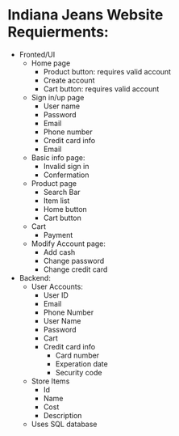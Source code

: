 ﻿# Indiana Jeans Website Requierments:
- Fronted/UI
    - Home page
        - Product button: requires valid account
        - Create account
        - Cart button: requires valid account
    - Sign in/up page
        - User name
        - Password
        - Email
        - Phone number
        - Credit card info
        - Email
    - Basic info page:
        - Invalid sign in
        - Confermation
    - Product page
        - Search Bar
        - Item list
        - Home button
        - Cart button
    - Cart
        - Payment
    - Modify Account page:
        - Add cash
        - Change password
        - Change credit card
- Backend:
    - User Accounts:
        - User ID
        - Email
        - Phone Number
        - User Name 
        - Password
        - Cart
        - Credit card info
            - Card number
            - Experation date
            - Security code
    - Store Items
        - Id
        - Name
        - Cost
        - Description
    - Uses SQL database
